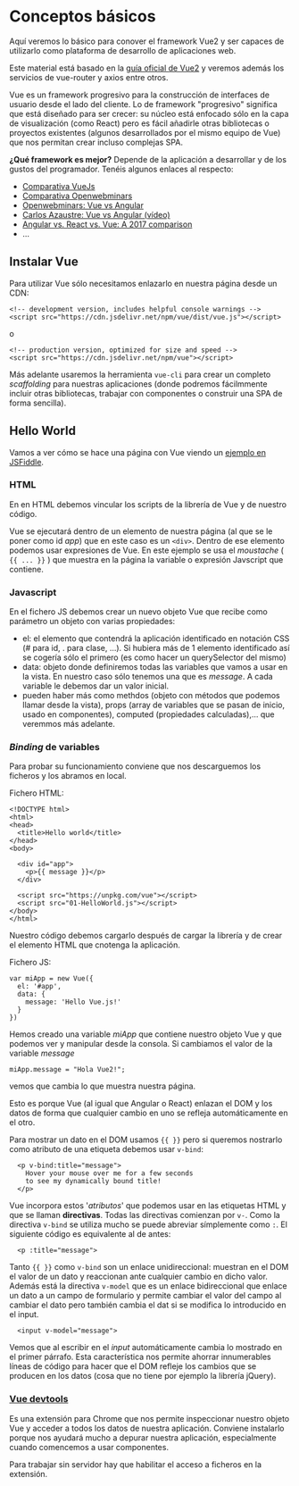 # Conceptos básicos
Aquí veremos lo básico para conover el framework Vue2 y ser capaces de utilizarlo como plataforma de desarrollo de aplicaciones web.

Este material está basado en la [guía oficial de Vue2](https://vuejs.org/v2/guide/) y veremos además los servicios de vue-router y axios entre otros.

Vue es un framework progresivo para la construcción de interfaces de usuario desde el lado del cliente. Lo de framework
"progresivo" significa que está diseñado para ser crecer: su núcleo está enfocado sólo en la capa de visualización (como React) pero es fácil añadirle otras bibliotecas o proyectos existentes (algunos desarrollados por el mismo equipo de Vue) que nos permitan crear incluso complejas SPA.

**¿Qué framework es mejor?**
Depende de la aplicación a desarrollar y de los gustos del programador. Tenéis algunos enlaces al respecto:
* [Comparativa VueJs](https://vuejs.org/v2/guide/comparison.html)
* [Comparativa Openwebminars](https://openwebinars.net/blog/los-6-mejores-frameworks-javascript/?utm_source=customer-io&utm_medium=newsletter)
* [Openwebminars: Vue vs Angular](https://openwebinars.net/blog/vue-vs-angular/)
* [Carlos Azaustre: Vue vs Angular (vídeo)](https://www.youtube.com/watch?v=jTtab_rnvic)
* [Angular vs. React vs. Vue: A 2017 comparison](https://medium.com/unicorn-supplies/angular-vs-react-vs-vue-a-2017-comparison-c5c52d620176)
* ...


## Instalar Vue
Para utilizar Vue sólo necesitamos enlazarlo en nuestra página desde un CDN:
```[HTML]
<!-- development version, includes helpful console warnings -->
<script src="https://cdn.jsdelivr.net/npm/vue/dist/vue.js"></script>
```
o
```[HTML]
<!-- production version, optimized for size and speed -->
<script src="https://cdn.jsdelivr.net/npm/vue"></script>
```

Más adelante usaremos la herramienta `vue-cli` para crear un completo _scaffolding_ para nuestras aplicaciones (donde 
podremos fácilmmente incluir otras bibliotecas, trabajar con componentes o construir una SPA de forma sencilla).

## Hello World
Vamos a ver cómo se hace una página con Vue viendo un [ejemplo en JSFiddle](https://jsfiddle.net/chrisvfritz/50wL7mdz/).

<script async src="//jsfiddle.net/juansegura/psk853hL/embed/"></script>

### HTML
En en HTML debemos vincular los scripts de la librería de Vue y de nuestro código. 

Vue se ejecutará dentro de un elemento de nuestra página (al que se le poner como id _app_) que en este caso es un `<div>`.
Dentro de ese elemento podemos usar expresiones de Vue. En este ejemplo se usa el _moustache_ ( `{{ ... }}` ) que muestra en
la página la variable o expresión Javscript que contiene.

### Javascript
En el fichero JS debemos crear un nuevo objeto Vue que recibe como parámetro un objeto con varias propiedades:
* el: el elemento que contendrá la aplicación identificado en notación CSS (# para id, . para clase, ...). Si hubiera más 
de 1 elemento identificado así se cogería sólo el primero (es como hacer un querySelector del mismo)
* data: objeto donde definiremos todas las variables que vamos a usar en la vista. En nuestro caso sólo tenemos una que 
es _message_. A cada variable le debemos dar un valor inicial.
* pueden haber más como methdos (objeto con métodos que podemos llamar desde la vista), props (array de variables que se 
pasan de inicio, usado en componentes), computed (propiedades calculadas),... que veremmos más adelante.

### _Binding_ de variables
Para probar su funcionamiento conviene que nos descarguemos los ficheros y los abramos en local.

Fichero HTML:
```[HTML]
<!DOCTYPE html>
<html>
<head>
  <title>Hello world</title>
</head>
<body>

  <div id="app">
    <p>{{ message }}</p>
  </div>

  <script src="https://unpkg.com/vue"></script>
  <script src="01-HelloWorld.js"></script>
</body>
</html>
```
Nuestro código debemos cargarlo después de cargar la librería y de crear el elemento HTML que cnotenga la aplicación.

Fichero JS:
```[Javascript]
var miApp = new Vue({
  el: '#app',
  data: {
    message: 'Hello Vue.js!'
  }
})
```

Hemos creado una variable _miApp_ que contiene nuestro objeto Vue y que podemos ver y manipular desde la consola. Si cambiamos el valor de la variable _message_
```[Javascript]
miApp.message = "Hola Vue2!";
```
vemos que cambia lo que muestra nuestra página.

Esto es porque Vue (al igual que Angular o React) enlazan el DOM y los datos de forma que cualquier cambio en uno se refleja automáticamente en el otro.

Para mostrar un dato en el DOM usamos `{{ }}` pero si queremos nostrarlo como atributo de una etiqueta debemos usar `v-bind`:
```[HTML]
  <p v-bind:title="message">
    Hover your mouse over me for a few seconds
    to see my dynamically bound title!
  </p>
```
Vue incorpora estos '_atributos_' que podemos usar en las etiquetas HTML y que se llaman **directivas**. Todas las directivas comienzan por `v-`. Como la directiva `v-bind` se utiliza mucho se puede abreviar símplemente como `:`. El siguiente código es equivalente al de antes:
```[HTML]
  <p :title="message">
```
Tanto `{{ }}` como `v-bind` son un enlace unidireccional: muestran en el DOM el valor de un dato y reaccionan ante cualquier cambio en dicho valor. Además está la directiva `v-model` que es un enlace bidireccional que enlace un dato a un campo de formulario y permite cambiar el valor del campo al cambiar el dato pero también cambia el dat si se modifica lo introducido en el input. 
```[HTML]
  <input v-model="message">
```
Vemos que al escribir en el _input_ automáticamente cambia lo mostrado en el primer párrafo. Esta característica nos permite ahorrar innumerables líneas de código para hacer que el DOM refleje los cambios que se producen en los datos (cosa que no tiene por ejemplo la librería jQuery).

### [Vue devtools](https://chrome.google.com/webstore/detail/vuejs-devtools/nhdogjmejiglipccpnnnanhbledajbpd?utm_source=chrome-app-launcher-info-dialog)
Es una extensión para Chrome que nos permite inspeccionar nuestro objeto Vue y acceder a todos los datos de nuestra aplicación. Conviene instalarlo porque nos ayudará mucho a depurar nuestra aplicación, especialmente cuando comencemos a usar componentes.

Para trabajar sin servidor hay que habilitar el acceso a ficheros en la extensión.

